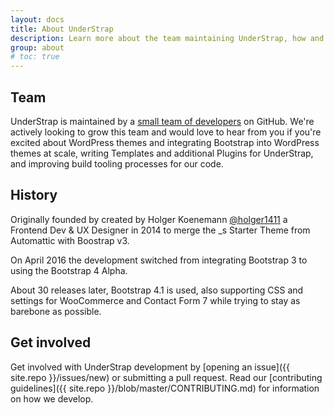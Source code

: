 ```yaml
---
layout: docs
title: About UnderStrap
description: Learn more about the team maintaining UnderStrap, how and why the project started, and how to get involved.
group: about
# toc: true
---
```


## Team

UnderStrap is maintained by a [small team of developers](https://github.com/orgs/understrap/people) on GitHub. We're actively looking to grow this team and would love to hear from you if you're excited about WordPress themes and integrating Bootstrap into WordPress themes at scale, writing Templates and additional Plugins for UnderStrap, and improving build tooling processes for our code.

## History

Originally founded by created by Holger Koenemann [@holger1411](https://github.com/holger1411) a Frontend Dev & UX Designer in 2014 to merge the _s Starter Theme from Automattic with Boostrap v3.

On April 2016 the development switched from integrating Bootstrap 3 to using the Bootstrap 4 Alpha.

About 30 releases later, Bootstrap 4.1 is used, also supporting CSS and settings for WooCommerce and Contact Form 7 while trying to stay as barebone as possible.

## Get involved

Get involved with UnderStrap development by [opening an issue]({{ site.repo }}/issues/new) or submitting a pull request. Read our [contributing guidelines]({{ site.repo }}/blob/master/CONTRIBUTING.md) for information on how we develop.
